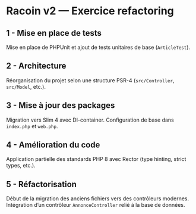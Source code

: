 # Racoin v2 — Exercice refactoring

## 1 - Mise en place de tests
Mise en place de PHPUnit et ajout de tests unitaires de base (`ArticleTest`).

## 2 - Architecture
Réorganisation du projet selon une structure PSR-4 (`src/Controller`, `src/Model`, etc.).

## 3 - Mise à jour des packages
Migration vers Slim 4 avec DI-container. Configuration de base dans `index.php` et `web.php`.

## 4 - Amélioration du code
Application partielle des standards PHP 8 avec Rector (type hinting, strict types, etc.).

## 5 - Réfactorisation
Début de la migration des anciens fichiers vers des contrôleurs modernes. Intégration d’un contrôleur `AnnonceController` relié à la base de données.